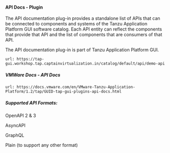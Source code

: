 #### API Docs - Plugin

The API documentation plug-in provides a standalone list of APIs that can be connected to components and systems of the Tanzu Application Platform GUI software catalog. Each API entity can reflect the components that provide that API and the list of components that are consumers of that API. 

The API documentation plug-in is part of Tanzu Application Platform GUI.

```dashboard:open-url
url: https://tap-gui.workshop.tap.captainvirtualization.in/catalog/default/api/demo-api
```

##### VMWare Docs - API Docs

```dashboard:open-url
url: https://docs.vmware.com/en/VMware-Tanzu-Application-Platform/1.2/tap/GUID-tap-gui-plugins-api-docs.html
```

##### Supported API Formats: 

OpenAPI 2 & 3

AsyncAPI

GraphQL

Plain (to support any other format)

